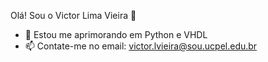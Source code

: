 Olá! Sou o Victor Lima Vieira 👋


- 🌱 Estou me aprimorando em Python e VHDL
- 📫 Contate-me no email: victor.lvieira@sou.ucpel.edu.br 
